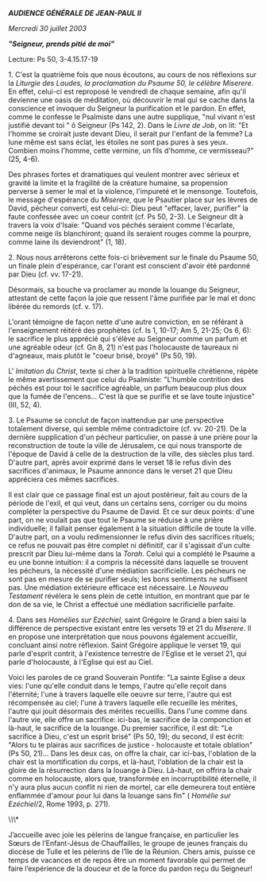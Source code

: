 ***AUDIENCE GÉNÉRALE DE JEAN-PAUL II***

*Mercredi 30 juillet 2003*

***"Seigneur, prends pitié de moi"***

Lecture: Ps 50, 3-4.15.17-19

1\. C'est la quatrième fois que nous écoutons, au cours de nos réflexions sur la *Liturgie des Laudes, la proclamation du Psaume 50, le célèbre Miserere*. En effet, celui-ci est reproposé le vendredi de chaque semaine, afin qu'il devienne une oasis de méditation, où découvrir le mal qui se cache dans la conscience et invoquer du Seigneur la purification et le pardon. En effet, comme le confesse le Psalmiste dans une autre supplique, "nul vivant n'est justifié devant toi " ô Seigneur (Ps 142, 2). Dans le *Livre de Job*, on lit: "Et l'homme se croirait juste devant Dieu, il serait pur l'enfant de la femme? La lune même est sans éclat, les étoiles ne sont pas pures à ses yeux. Combien moins l'homme, cette vermine, un fils d'homme, ce vermisseau?" (25, 4-6).

Des phrases fortes et dramatiques qui veulent montrer avec sérieux et gravité la limite et la fragilité de la créature humaine, sa propension perverse à semer le mal et la violence, l'impureté et le mensonge. Toutefois, le message d'espérance du *Miserere*, que le Psautier place sur les lèvres de David, pécheur converti, est celui-ci: Dieu peut "effacer, laver, purifier" la faute confessée avec un coeur contrit (cf. Ps 50, 2-3). Le Seigneur dit à travers la voix d'Isaïe: "Quand vos péchés seraient comme l'écarlate, comme neige ils blanchiront; quand ils seraient rouges comme la pourpre, comme laine ils deviendront" (1, 18).

2\. Nous nous arrêterons cette fois-ci brièvement sur le finale du Psaume 50, un finale plein d'espérance, car l'orant est conscient d'avoir été pardonné par Dieu (cf. vv. 17-21).

Désormais, sa bouche va proclamer au monde la louange du Seigneur, attestant de cette façon la joie que ressent l'âme purifiée par le mal et donc libérée du remords (cf. v. 17).

L'orant témoigne de façon nette d'une autre conviction, en se référant à l'enseignement réitéré des prophètes (cf. Is 1, 10-17; Am 5, 21-25; Os 6, 6): le sacrifice le plus apprécié qui s'élève au Seigneur comme un parfum et une agréable odeur (cf. Gn 8, 21) n'est pas l'holocauste de taureaux ni d'agneaux, mais plutôt le "coeur brisé, broyé" (Ps 50, 19).

L' *Imitation du Christ*, texte si cher à la tradition spirituelle chrétienne, répète le même avertissement que celui du Psalmiste: "L'humble contrition des péchés est pour toi le sacrifice agréable, un parfum beaucoup plus doux que la fumée de l'encens... C'est là que se purifie et se lave toute injustice" (III, 52, 4).

3\. Le Psaume se conclut de façon inattendue par une perspective totalement diverse, qui semble même contradictoire (cf. vv. 20-21). De la dernière supplication d'un pécheur particulier, on passe à une prière pour la reconstruction de toute la ville de Jérusalem, ce qui nous transporte de l'époque de David à celle de la destruction de la ville, des siècles plus tard. D'autre part, après avoir exprimé dans le verset 18 le refus divin des sacrifices d'animaux, le Psaume annonce dans le verset 21 que Dieu appréciera ces mêmes sacrifices.

Il est clair que ce passage final est un ajout postérieur, fait au cours de la période de l'exil, et qui veut, dans un certains sens, corriger ou du moins compléter la perspective du Psaume de David. Et ce sur deux points: d'une part, on ne voulait pas que tout le Psaume se réduise à une prière individuelle; il fallait penser également à la situation difficile de toute la ville. D'autre part, on a voulu redimensionner le refus divin des sacrifices rituels; ce refus ne pouvait pas être complet ni définitif, car il s'agissait d'un culte prescrit par Dieu lui-même dans la *Torah*. Celui qui a complété le Psaume a eu une bonne intuition: il a compris la nécessité dans laquelle se trouvent les pécheurs, la nécessité d'une médiation sacrificielle. Les pécheurs ne sont pas en mesure de se purifier seuls; les bons sentiments ne suffisent pas. Une médiation extérieure efficace est nécessaire. Le *Nouveau Testament* révélera le sens plein de cette intuition, en montrant que par le don de sa vie, le Christ a effectué une médiation sacrificielle parfaite.

4\. Dans ses *Homélies sur Ezéchiel*, saint Grégoire le Grand a bien saisi la différence de perspective existant entre les versets 19 et 21 du *Miserere*. Il en propose une interprétation que nous pouvons également accueillir, concluant ainsi notre réflexion. Saint Grégoire applique le verset 19, qui parle d'esprit contrit, à l'existence terrestre de l'Eglise et le verset 21, qui parle d'holocauste, à l'Eglise qui est au Ciel.

Voici les paroles de ce grand Souverain Pontife: "La sainte Eglise a deux vies: l'une qu'elle conduit dans le temps, l'autre qu'elle reçoit dans l'éternité; l'une à travers laquelle elle oeuvre sur terre, l'autre qui est récompensée au ciel; l'une à travers laquelle elle recueille les mérites, l'autre qui jouit désormais des mérites recueillis. Dans l'une comme dans l'autre vie, elle offre un sacrifice: ici-bas, le sacrifice de la componction et là-haut, le sacrifice de la louange. Du premier sacrifice, il est dit: "Le sacrifice à Dieu, c'est un esprit brisé" (Ps 50, 19); du second, il est écrit: "Alors tu te plairas aux sacrifices de justice - holocauste et totale oblation" (Ps 50, 21)... Dans les deux cas, on offre la chair, car ici-bas, l'oblation de la chair est la mortification du corps, et là-haut, l'oblation de la chair est la gloire de la résurrection dans la louange à Dieu. Là-haut, on offrira la chair comme en holocauste, alors que, transformée en incorruptibilité éternelle, il n'y aura plus aucun conflit ni rien de mortel, car elle demeurera tout entière enflammée d'amour pour lui dans la louange sans fin" ( *Homélie sur Ezéchiel*/2, Rome 1993, p. 271).

\\*\\*\\*

J’accueille avec joie les pèlerins de langue française, en particulier les Sœurs de l’Enfant-Jésus de Chauffailles, le groupe de jeunes français du diocèse de Tulle et les pèlerins de l’île de la Réunion. Chers amis, puisse ce temps de vacances et de repos être un moment favorable qui permet de faire l’expérience de la douceur et de la force du pardon reçu du Seigneur!